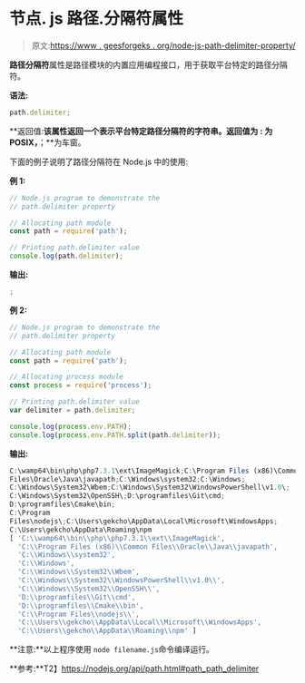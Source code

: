 # 节点. js 路径.分隔符属性

> 原文:[https://www . geesforgeks . org/node-js-path-delimiter-property/](https://www.geeksforgeeks.org/node-js-path-delimiter-property/)

**路径分隔符**属性是路径模块的内置应用编程接口，用于获取平台特定的路径分隔符。

**语法:**

```js
path.delimiter;
```

**返回值:**该属性返回一个表示平台特定路径分隔符的字符串。返回值为 **:** 为 POSIX，**；**为车窗。

下面的例子说明了路径分隔符在 Node.js 中的使用:

**例 1:**

```js
// Node.js program to demonstrate the   
// path.delimiter property

// Allocating path module
const path = require('path');

// Printing path.delimiter value
console.log(path.delimiter);
```

**输出:**

```js
;
```

**例 2:**

```js
// Node.js program to demonstrate the   
// path.delimiter property

// Allocating path module
const path = require('path');

// Allocating process module
const process = require('process');

// Printing path.delimiter value
var delimiter = path.delimiter;

console.log(process.env.PATH);
console.log(process.env.PATH.split(path.delimiter));
```

**输出:**

```js
C:\wamp64\bin\php\php7.3.1\ext\ImageMagick;C:\Program Files (x86)\Common 
Files\Oracle\Java\javapath;C:\Windows\system32;C:\Windows;
C:\Windows\System32\Wbem;C:\Windows\System32\WindowsPowerShell\v1.0\;
C:\Windows\System32\OpenSSH\;D:\programfiles\Git\cmd;
D:\programfiles\Cmake\bin;
C:\Program
Files\nodejs\;C:\Users\gekcho\AppData\Local\Microsoft\WindowsApps;
C:\Users\gekcho\AppData\Roaming\npm
[ 'C:\\wamp64\\bin\\php\\php7.3.1\\ext\\ImageMagick',
  'C:\\Program Files (x86)\\Common Files\\Oracle\\Java\\javapath',
  'C:\\Windows\\system32',
  'C:\\Windows',
  'C:\\Windows\\System32\\Wbem',
  'C:\\Windows\\System32\\WindowsPowerShell\\v1.0\\',
  'C:\\Windows\\System32\\OpenSSH\\',
  'D:\\programfiles\\Git\\cmd',
  'D:\\programfiles\\Cmake\\bin',
  'C:\\Program Files\\nodejs\\',
  'C:\\Users\\gekcho\\AppData\\Local\\Microsoft\\WindowsApps',
  'C:\\Users\\gekcho\\AppData\\Roaming\\npm' ]

```

**注意:**以上程序使用 `node filename.js`命令编译运行。

**参考:**T2】https://nodejs.org/api/path.html#path_path_delimiter
